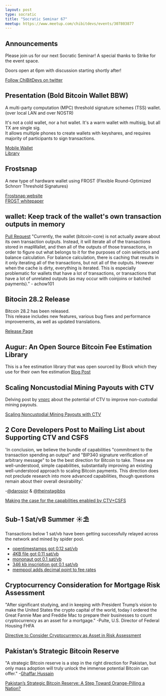 ```yaml
---
layout: post
type: socratic
title: "Socratic Seminar 67"
meetup: https://www.meetup.com/chibitdevs/events/307803877
---
```


## Announcements

Please join us for our next Socratic Seminar! A special thanks to Strike for the event space.

Doors open at 6pm with discussion starting shortly after!

[Follow ChiBitDevs on twitter](https://x.com/chibitdevs)

## Presentation (Bold Bitcoin Wallet BBW)

A multi-party computation (MPC) threshold signature schemes (TSS) wallet.  
(over local LAN and over NOSTR)

It's not a cold wallet, nor a hot wallet. It's a warm wallet with multisig, but all TX are single sig.  
It allows multiple phones to create wallets with keyshares, and requires majority of participants to sign transactions.

[Mobile Wallet](https://github.com/BoldBitcoinWallet/BoldWallet)  
[Library](https://github.com/BoldBitcoinWallet/BBMTLib)

## Frostsnap

A new type of hardware wallet using FROST (Flexible Round-Optimized Schnorr Threshold Signatures)

[Frostsnap website](https://frostsnap.com/)  
[FROST whitepaper](https://eprint.iacr.org/2020/852.pdf?ref=glossary.blockstream.com)

## wallet: Keep track of the wallet's own transaction outputs in memory

[Pull Request](https://github.com/bitcoin/bitcoin/pull/27286)
"Currently, the wallet (bitcoin-core) is not actually aware about its own transaction outputs. Instead, it will iterate all of the transactions stored in mapWallet, and then all of the outputs of those transactions, in order to figure out what belongs to it for the purposes of coin selection and balance calculation. For balance calculation, there is caching that results in it only iterating all of the transactions, but not all of the outputs. However when the cache is dirty, everything is iterated. This is especially problematic for wallets that have a lot of transactions, or transactions that have a lot of unrelated outputs (as may occur with coinjoins or batched payments).” - achow101

## Bitocin 28.2 Release

Bitcoin 28.2 has been released.  
This release includes new features, various bug fixes and performance improvements, as well as updated translations.

[Release Page](https://bitcoincore.org/en/releases/28.2/)

## Augur: An Open Source Bitcoin Fee Estimation Library

This is a fee estimation library that was open sourced by Block which they use for their own fee estimation
[Blog Post](https://engineering.block.xyz/blog/augur-an-open-source-bitcoin-fee-estimation-library)

## Scaling Noncustodial Mining Payouts with CTV

Delving post by [vnprc](https://delvingbitcoin.org/u/vnprc) about the potential of CTV to improve non-custodial mining payouts.

[Scaling Noncustodial Mining Payouts with CTV](https://delvingbitcoin.org/t/scaling-noncustodial-mining-payouts-with-ctv/1753)

## 2 Core Developers Post to Mailing List about Supporting CTV and CSFS

'In conclusion, we believe the bundle of capabilities "commitment to the transaction spending an output" and "BIP340
signature verification of arbitrary message" to be the best direction for Bitcoin to take. These are well-understood,
simple capabilities, substantially improving an existing well-understood approach to scaling Bitcoin payments. This
direction does not preclude research into more advanced capabilities, though questions remain about their overall
desirability.'

-[@darosior](https://x.com/darosior) & [@theinstagibbs](https://x.com/theinstagibbs)

[Making the case for the capabilities enabled by CTV+CSFS](https://groups.google.com/g/bitcoindev/c/-qJc1EWQzY0)

## Sub-1 Sat/vB Summer ☀️⛱️

Transactions below 1 sat/vb have been getting successfully relayed across the network and mined by spider pool.

-   [opentimestamps got 0.12 sat/vb](https://x.com/91xTx93x3/status/1935714446971744749)
-   [4KB file got 0.11 sat/vb](https://x.com/ottosch_/status/1935712233230639176)
-   [mononaut got 0.1 sat/vb](https://x.com/mononautical/status/1931512028444656117)
-   [346 kb inscription got 0.1 sat/vb](https://x.com/DegentClub/status/1936115343891575200)
-   [mempool adds decimal point to fee rates](https://x.com/rot13maxi/status/1940149326984200342)

## Cryptocurrency Consideration for Mortgage Risk Assessment

"After significant studying, and in keeping with President Trump’s vision to make the United States the crypto capital of the world, today I ordered the Great Fannie Mae and Freddie Mac to prepare their businesses to count cryptocurrency as an asset for a mortgage."
-Pulte, U.S. Director of Federal Housing FHFA

[Directive to Consider Cryptocurrency as Asset in Risk Assessment](https://x.com/pulte/status/1937944964656152800)

## Pakistan’s Strategic Bitcoin Reserve

"A strategic Bitcoin reserve is a step in the right direction for Pakistan, but only mass adoption will truly unlock the immense potential Bitcoin can offer." -[Ghaffar Hussain](https://x.com/GhaffarBTC)

[Pakistan’s Strategic Bitcoin Reserve: A Step Toward Orange-Pilling a Nation?](https://bitcoinmagazine.com/politics/pakistans-strategic-bitcoin-reserve-a-step-toward-orange-pilling-a-nation)

